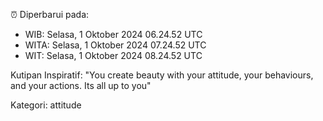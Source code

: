 ⏰ Diperbarui pada:
- WIB: Selasa, 1 Oktober 2024 06.24.52 UTC
- WITA: Selasa, 1 Oktober 2024 07.24.52 UTC
- WIT: Selasa, 1 Oktober 2024 08.24.52 UTC

Kutipan Inspiratif:
"You create beauty with your attitude, your behaviours, and your actions. Its all up to you"


Kategori: attitude

